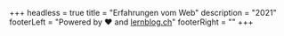 +++
headless = true
title = "Erfahrungen vom Web"
description = "2021"
footerLeft = "Powered by ❤️ and [lernblog.ch](https://www.lernblog.ch)"
footerRight = ""
+++

